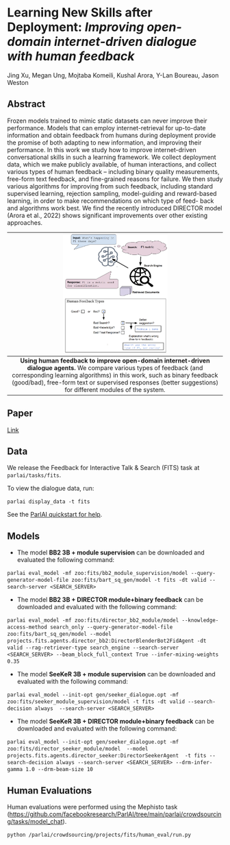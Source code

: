 # Learning New Skills after Deployment: _Improving open-domain internet-driven dialogue with human feedback_

Jing Xu, Megan Ung, Mojtaba Komeili, Kushal Arora, Y-Lan Boureau, Jason Weston

## Abstract

Frozen models trained to mimic static datasets can never improve their performance. Models that can employ internet-retrieval for up-to-date information and obtain feedback from humans during deployment provide the promise of both adapting to new information, and improving their performance. In this work we study how to improve internet-driven conversational skills in such a learning framework. We collect deployment data, which we make publicly available, of human interactions, and collect various types of human feedback – including binary quality measurements, free-form text feedback, and fine-grained reasons for failure. We then study various algorithms for improving from such feedback, including standard supervised learning, rejection sampling, model-guiding and reward-based learning, in order to make recommendations on which type of feed- back and algorithms work best. We find the recently introduced DIRECTOR model (Arora et al., 2022) shows significant improvements over other existing approaches.


| <img width="50%" src="diagram.png" /> |
|:--:|
| **Using human feedback to improve open-domain internet-driven dialogue agents.** We compare various types of feedback (and corresponding learning algorithms) in this work, such as binary feedback (good/bad), free-form text or supervised responses (better suggestions) for different modules of the system.|


## Paper

[Link](fits_paper.pdf)


## Data

We release the Feedback for Interactive Talk & Search (FITS) task at `parlai/tasks/fits`. 

To view the dialogue data, run:
```
parlai display_data -t fits 
```

See the [ParlAI quickstart for help](http://www.parl.ai/docs/tutorial_quick.html).


## Models

- The model **BB2 3B + module supervision** can be downloaded and evaluated the following command:
```
parlai eval_model -mf zoo:fits/bb2_module_supervision/model --query-generator-model-file zoo:fits/bart_sq_gen/model -t fits -dt valid --search-server <SEARCH_SERVER>
```

- The model **BB2 3B + DIRECTOR module+binary feedback** can be downloaded and evaluated with the following command:
```
parlai eval_model -mf zoo:fits/director_bb2_module/model --knowledge-access-method search_only --query-generator-model-file zoo:fits/bart_sq_gen/model --model projects.fits.agents.director_bb2:DirectorBlenderBot2FidAgent -dt valid --rag-retriever-type search_engine --search-server <SEARCH_SERVER> --beam_block_full_context True --infer-mixing-weights 0.35
```

- The model **SeeKeR 3B + module supervision** can be downloaded and evaluated with the following command:
```
parlai eval_model --init-opt gen/seeker_dialogue.opt -mf zoo:fits/seeker_module_supervision/model -t fits -dt valid --search-decision always  --search-server <SEARCH_SERVER>
```

- The model **SeeKeR 3B + DIRECTOR module+binary feedback** can be downloaded and evaluated with the following command:
```
parlai eval_model --init-opt gen/seeker_dialogue.opt -mf zoo:fits/director_seeker_module/model  --model projects.fits.agents.director_seeker:DirectorSeekerAgent  -t fits --search-decision always --search-server <SEARCH_SERVER> --drm-infer-gamma 1.0 --drm-beam-size 10
```


## Human Evaluations

Human evaluations were performed using the Mephisto task (https://github.com/facebookresearch/ParlAI/tree/main/parlai/crowdsourcing/tasks/model_chat).

```
python /parlai/crowdsourcing/projects/fits/human_eval/run.py
```
